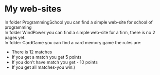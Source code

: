 # My web-sites
In folder ProgrammingSchool you can find a simple web-site for school of programming<br>
In folder WindPower you can find a simple web-site for a firm, there is no 2 pages yet.<br>
In folder CardGame you can find a card memory game the rules are:
<ul>
  <li>There is 12 matches</li>
  <li>If you get a match you get 5 points</li>
<li>If you don't have match you get - 10 points</li>
  <li>If you get all matches-you win:)</li>

